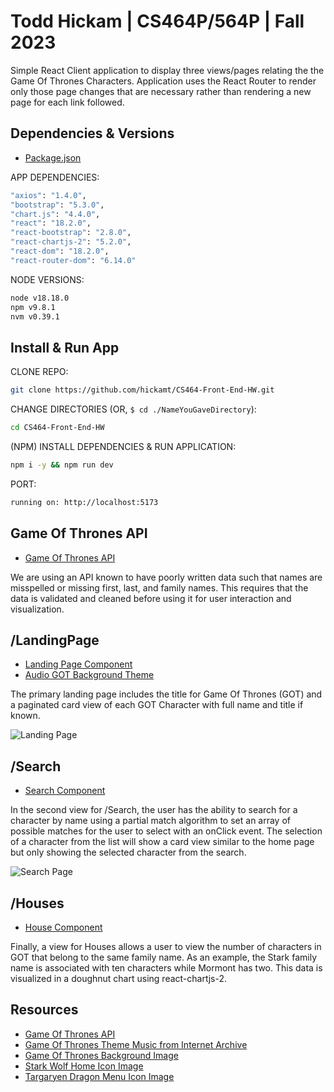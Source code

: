 # Todd Hickam | CS464P/564P | Fall 2023

Simple React Client application to display three views/pages relating the the Game Of Thrones Characters. Application uses the React Router to render only those page changes that are necessary rather than rendering a new page for each link followed.

## Dependencies & Versions

- [Package.json](./package.json)

APP DEPENDENCIES:

```bash
"axios": "1.4.0",
"bootstrap": "5.3.0",
"chart.js": "4.4.0",
"react": "18.2.0",
"react-bootstrap": "2.8.0",
"react-chartjs-2": "5.2.0",
"react-dom": "18.2.0",
"react-router-dom": "6.14.0"
```

NODE VERSIONS:

```bash
node v18.18.0
npm v9.8.1
nvm v0.39.1
```

## Install & Run App

CLONE REPO:

```bash
git clone https://github.com/hickamt/CS464-Front-End-HW.git
```

CHANGE DIRECTORIES (OR, `$ cd ./NameYouGaveDirectory`):

```bash
cd CS464-Front-End-HW
```

(NPM) INSTALL DEPENDENCIES & RUN APPLICATION:

```bash
npm i -y && npm run dev
```

PORT:

```bash
running on: http://localhost:5173
```

## Game Of Thrones API

- [Game Of Thrones API](https://thronesapi.com/api/v2/Characters)

We are using an API known to have poorly written data such that names are misspelled or missing first, last, and family names. This requires that the data is validated and cleaned before using it for user interaction and visualization.

## /LandingPage

- [Landing Page Component](./src/pages/LandingPage.jsx)
- [Audio GOT Background Theme](./src/App.jsx)

The primary landing page includes the title for Game Of Thrones (GOT) and a paginated card view of each GOT Character with full name and title if known.

![Landing Page](./public/landing.png)

## /Search

- [Search Component](./src/components/search/Search.jsx)

In the second view for /Search, the user has the ability to search for a character by name using a partial match algorithm to set an array of possible matches for the user to select with an onClick event. The selection of a character from the list will show a card view similar to the home page but only showing the selected character from the search.

![Search Page](./public/search.png)

## /Houses

- [House Component](./src/components/houses/Houses.jsx)

Finally, a view for Houses allows a user to view the number of characters in GOT that belong to the same family name. As an example, the Stark family name is associated with ten characters while Mormont has two. This data is visualized in a doughnut chart using react-chartjs-2.

## Resources

- [Game Of Thrones API](https://thronesapi.com/)
- [Game Of Thrones Theme Music from Internet Archive](https://ia801007.us.archive.org/29/items/01MainTitle_201905/01%20Main%20Title.mp3)
- [Game Of Thrones Background Image](https://wallpapersafari.com/game-of-thrones-house-wallpapers/)
- [Stark Wolf Home Icon Image](https://wallpapercave.com/wp/ZHKjkPR.jpg)
- [Targaryen Dragon Menu Icon Image](https://banner2.kisspng.com/20180403/jfq/kisspng-daenerys-targaryen-tyrion-lannister-house-targarye-throne-5ac308e0c79523.1654454215227312328175.jpg)
